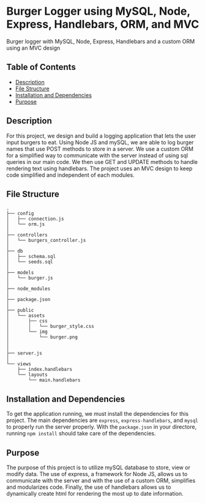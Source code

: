 # Burger Logger using MySQL, Node, Express, Handlebars, ORM, and MVC

Burger logger with MySQL, Node, Express, Handlebars and a custom ORM using an MVC design

## Table of Contents
  
  * [Description](#description)
  * [File Structure](#file-structure)
  * [Installation and Dependencies](#installation-and-dependencies)
  * [Purpose](#purpose)

## Description

For this project, we design and build a logging application that lets the user input burgers to eat. Using Node JS and mySQL, we are able to log 
burger names that use POST methods to store in a server. We use a custom ORM for a simplified way to communicate with the server instead of using 
sql queries in our main code. We then use GET and UPDATE methods to handle rendering text using handlebars. The project uses an MVC design to keep 
code simplified and independent of each modules.

## File Structure

```
.
├── config
│   ├── connection.js
│   └── orm.js
│ 
├── controllers
│   └── burgers_controller.js
│
├── db
│   ├── schema.sql
│   └── seeds.sql
│
├── models
│   └── burger.js
│ 
├── node_modules
│ 
├── package.json
│
├── public
│   └── assets
│       ├── css
│       │   └── burger_style.css
│       └── img
│           └── burger.png
│   
│
├── server.js
│
└── views
    ├── index.handlebars
    └── layouts
        └── main.handlebars
```


## Installation and Dependencies

To get the application running, we must install the dependencies for this project. The main dependencies are  `express`, `express-handlebars`, and 
`mysql` to properly run the server properly. With the `package.json` in your directore, running `npm install` should take care of the dependencies.

## Purpose

The purpose of this project is to utilize mySQL database to store, view or modify data. The use of express, a framework for Node JS, allows 
us to communicate with the server and with the use of a custom ORM, simplifies and modularizes code. Finally, the use of handlebars allows us to 
dynamically create html for rendering the most up to date information.
